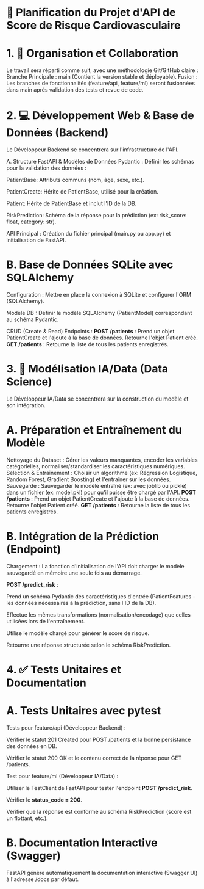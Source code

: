 # 🚀 Planification du Projet d'API de Score de Risque Cardiovasculaire
# 1. 🤝 Organisation et Collaboration
Le travail  sera réparti comme suit, avec une méthodologie Git/GitHub claire :
Branche Principale : main (Contient la version stable et déployable).
Fusion : Les branches de fonctionnalités (feature/api, feature/ml) seront fusionnées dans main après validation des tests et revue de code.
# 2. 💻 Développement Web & Base de Données (Backend)
Le Développeur Backend se concentrera sur l'infrastructure de l'API.

A. Structure FastAPI & Modèles de Données
Pydantic : Définir les schémas pour la validation des données :

PatientBase: Attributs communs (nom, âge, sexe, etc.).

PatientCreate: Hérite de PatientBase, utilisé pour la création.

Patient: Hérite de PatientBase et inclut l'ID de la DB.

RiskPrediction: Schéma de la réponse pour la prédiction (ex: risk_score: float, category: str).

API Principal : Création du fichier principal (main.py ou app.py) et initialisation de FastAPI.
# B. Base de Données SQLite avec SQLAlchemy
Configuration : Mettre en place la connexion à SQLite et configurer l'ORM (SQLAlchemy).

Modèle DB : Définir le modèle SQLAlchemy (PatientModel) correspondant au schéma Pydantic.

CRUD (Create & Read) Endpoints :
**POST /patients** : Prend un objet PatientCreate et l'ajoute à la base de données. Retourne l'objet Patient créé.
**GET /patients** : Retourne la liste de tous les patients enregistrés.
# 3. 🧠 Modélisation IA/Data (Data Science)
Le Développeur IA/Data se concentrera sur la construction du modèle et son intégration.
# A. Préparation et Entraînement du Modèle
Nettoyage du Dataset : Gérer les valeurs manquantes, encoder les variables catégorielles, normaliser/standardiser les caractéristiques numériques.
Sélection & Entraînement : Choisir un algorithme (ex: Régression Logistique, Random Forest, Gradient Boosting) et l'entraîner sur les données.
Sauvegarde : Sauvegarder le modèle entraîné (ex: avec joblib ou pickle) dans un fichier (ex: model.pkl) pour qu'il puisse être chargé par l'API.
**POST /patients** : Prend un objet PatientCreate et l'ajoute à la base de données. Retourne l'objet Patient créé.
**GET /patients** : Retourne la liste de tous les patients enregistrés.
# B. Intégration de la Prédiction (Endpoint)
Chargement : La fonction d'initialisation de l'API doit charger le modèle sauvegardé en mémoire une seule fois au démarrage.

**POST /predict_risk** :

Prend un schéma Pydantic des caractéristiques d'entrée (PatientFeatures - les données nécessaires à la prédiction, sans l'ID de la DB).

Effectue les mêmes transformations (normalisation/encodage) que celles utilisées lors de l'entraînement.

Utilise le modèle chargé pour générer le score de risque.

Retourne une réponse structurée selon le schéma RiskPrediction.
# 4. ✅ Tests Unitaires et Documentation
# A. Tests Unitaires avec pytest
Tests pour feature/api (Développeur Backend) :

Vérifier le statut 201 Created pour POST /patients et la bonne persistance des données en DB.

Vérifier le statut 200 OK et le contenu correct de la réponse pour GET /patients.

Test pour feature/ml (Développeur IA/Data) :

Utiliser le TestClient de FastAPI pour tester l'endpoint **POST /predict_risk**.

Vérifier le **status_code = 200**.

Vérifier que la réponse est conforme au schéma RiskPrediction (score est un flottant, etc.).

# B. Documentation Interactive (Swagger)
FastAPI génère automatiquement la documentation interactive (Swagger UI) à l'adresse /docs par défaut.

